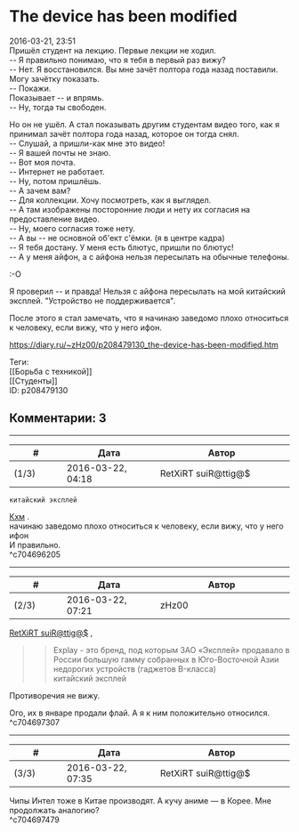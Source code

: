 The device has been modified
============================

  
2016-03-21, 23:51  
 Пришёл студент на лекцию. Первые лекции не ходил.   
 -- Я правильно понимаю, что я тебя в первый раз вижу?   
 -- Нет. Я восстановился. Вы мне зачёт полтора года назад поставили. Могу зачётку показать.   
 -- Покажи.   
 Показывает -- и впрямь.   
 -- Ну, тогда ты свободен.   
   
 Но он не ушёл. А стал показывать другим студентам видео того, как я принимал зачёт полтора года назад, которое он тогда снял.   
 -- Слушай, а пришли-как мне это видео!   
 -- Я вашей почты не знаю.   
 -- Вот моя почта.   
 -- Интернет не работает.   
 -- Ну, потом пришлёшь.   
 -- А зачем вам?   
 -- Для коллекции. Хочу посмотреть, как я выглядел.   
 -- А там изображены посторонние люди и нету их согласия на предоставление видео.   
 -- Ну, моего согласия тоже нету.   
 -- А вы -- не основной об'ект с'ёмки. (я в центре кадра)   
 -- Я тебя достану. У меня есть блютус, пришли по блютус!   
 -- А у меня айфон, а с айфона нельзя пересылать на обычные телефоны.   
   
 :-О   
   
 Я проверил -- и правда! Нельзя с айфона пересылать на мой китайский эксплей. "Устройство не поддерживается".   
   
 После этого я стал замечать, что я начинаю заведомо плохо относиться к человеку, если вижу, что у него ифон.   
  
<https://diary.ru/~zHz00/p208479130_the-device-has-been-modified.htm>  
  
Теги:  
[[Борьба с техникой]]  
[[Студенты]]  
ID: p208479130  


Комментарии: 3
--------------

  


---



|         #         |              Дата              |                     Автор                     |           ID           |
| --- | --- | --- | --- |
| (1/3) | 2016-03-22, 04:18 | RetXiRT suiR@ttig@$ | c704696205 |

  
    китайский эксплей    
  [Кхм](https://en.wikipedia.org/wiki/List_of_mobile_phone_makers_by_country#Russia)  .   
   начинаю заведомо плохо относиться к человеку, если вижу, что у него ифон    
 И правильно.    
 ^c704696205

---



|         #         |              Дата              |                     Автор                     |           ID           |
| --- | --- | --- | --- |
| (2/3) | 2016-03-22, 07:21 | zHz00 | c704697307 |

  
  [RetXiRT suiR@ttig@$](http://Hellspawn.diary.ru "Горчичник")  ,   
 >>Explay - это бренд, под которым ЗАО «Эксплей» продавало в России большую гамму собранных в Юго-Восточной Азии недорогих устройств (гаджетов B-класса)   
 >>китайский эксплей   
   
 Противоречия не вижу.   
   
 Ого, их в январе продали флай. А я к ним положительно относился.   
 ^c704697307

---



|         #         |              Дата              |                     Автор                     |           ID           |
| --- | --- | --- | --- |
| (3/3) | 2016-03-22, 07:35 | RetXiRT suiR@ttig@$ | c704697479 |

  
  Чипы Интел тоже в Китае производят. А кучу аниме — в Корее. Мне продолжать аналогию?    
 ^c704697479